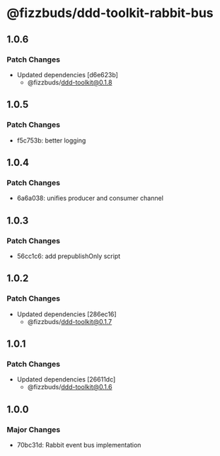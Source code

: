 # @fizzbuds/ddd-toolkit-rabbit-bus

## 1.0.6

### Patch Changes

- Updated dependencies [d6e623b]
  - @fizzbuds/ddd-toolkit@0.1.8

## 1.0.5

### Patch Changes

- f5c753b: better logging

## 1.0.4

### Patch Changes

- 6a6a038: unifies producer and consumer channel

## 1.0.3

### Patch Changes

- 56cc1c6: add prepublishOnly script

## 1.0.2

### Patch Changes

- Updated dependencies [286ec16]
  - @fizzbuds/ddd-toolkit@0.1.7

## 1.0.1

### Patch Changes

- Updated dependencies [26611dc]
  - @fizzbuds/ddd-toolkit@0.1.6

## 1.0.0

### Major Changes

- 70bc31d: Rabbit event bus implementation
